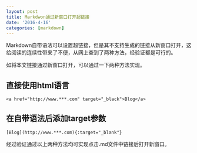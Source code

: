 ```yaml
---
layout: post
title: Markdwon通过新窗口打开超链接
date: '2016-4-16'
categories: [markdown]
---
```


Markdown自带语法可以设置超链接，但是其不支持生成的链接从新窗口打开，这给阅读的连续性带来了不便，从网上查到了两种方法，经验证都是可行的。

如将本文链接通过新窗口打开，可以通过一下两种方法实现。

## 直接使用html语言

```
<a href="http://www.***.com" target="_black">Blog</a>
```

## 在自带语法后添加target参数

```
[Blog](http://www.***.com){:target="_blank"}
```

经过验证通过以上两种方法均可实现点击.md文件中链接后打开新窗口。
